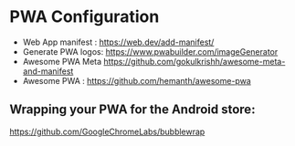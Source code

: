 # PWA Configuration
- Web App manifest : https://web.dev/add-manifest/
- Generate PWA logos: https://www.pwabuilder.com/imageGenerator
- Awesome PWA Meta https://github.com/gokulkrishh/awesome-meta-and-manifest
- Awesome PWA : https://github.com/hemanth/awesome-pwa

## Wrapping your PWA for the Android store:

https://github.com/GoogleChromeLabs/bubblewrap

